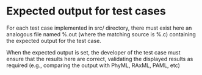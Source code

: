 # Expected output for test cases

For each test case implemented in src/ directory, there must exist here an analogous
file named %.out (where the matching source is %.c) containing the expected output
for the test case.

When the expected output is set, the developer of the test case must ensure that the
results here are correct, validating the displayed results as required 
(e.g., comparing the output with PhyML, RAxML, PAML, etc)
